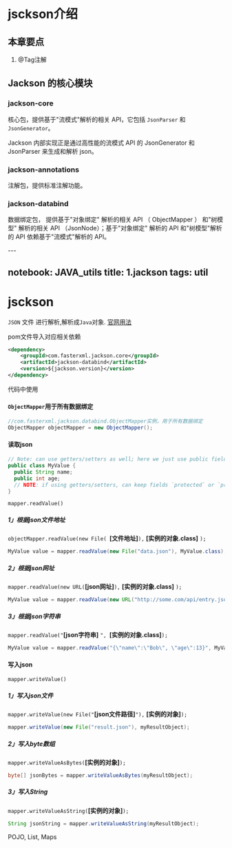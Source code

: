 # jsckson介绍
## 本章要点
1. @Tag注解



## Jackson 的核心模块
### jackson-core
核心包，提供基于"流模式"解析的相关 API，它包括 `JsonParser` 和 `JsonGenerator`。

 Jackson 内部实现正是通过高性能的流模式 API 的 JsonGenerator 和 JsonParser 来生成和解析 json。

### jackson-annotations
注解包，提供标准注解功能。

### jackson-databind

数据绑定包， 提供基于"对象绑定" 解析的相关 API （ ObjectMapper ） 和"树模型" 解析的相关 API （JsonNode）；基于"对象绑定" 解析的 API 和"树模型"解析的 API 依赖基于"流模式"解析的 API。
<!-- .slide: data-fullscreen -->---
notebook: JAVA_utils
title: 1.jackson
tags: util
---
# jsckson
`JSON` 文件 进行解析,解析成`Java`对象.
[官网用法](https://github.com/FasterXML/jackson-databind)

pom文件导入对应相关依赖
```xml
<dependency>
    <groupId>com.fasterxml.jackson.core</groupId>
    <artifactId>jackson-databind</artifactId>
    <version>${jackson.version}</version>
</dependency>
```
代码中使用
#### `ObjectMapper`用于所有数据绑定
```java
//com.fasterxml.jackson.databind.ObjectMapper实例，用于所有数据绑定
ObjectMapper objectMapper = new ObjectMapper();
```
#### 读取json
```java
// Note: can use getters/setters as well; here we just use public fields directly:
public class MyValue {
  public String name;
  public int age;
  // NOTE: if using getters/setters, can keep fields `protected` or `private`
}
```
`mapper.readValue()`

##### 1」根据json文件地址
`objectMapper.readValue(new File( `**[文件地址]**`),` **[实例的对象.class]** `);`
```java
MyValue value = mapper.readValue(new File("data.json"), MyValue.class);
```
##### 2」根据json网址

`mapper.readValue(new URL(`**[json网址]**`),` **[实例的对象.class]** `);`

```java
MyValue value = mapper.readValue(new URL("http://some.com/api/entry.json"), MyValue.class);
```
##### 3」根据json字符串
`mapper.readValue("`**[json字符串]** `", `**[实例的对象.class]**`);`


```java
MyValue value = mapper.readValue("{\"name\":\"Bob\", \"age\":13}", MyValue.class);
```

#### 写入json
`mapper.writeValue()`
##### 1」写入json文件
`mapper.writeValue(new File("`**[json文件路径]**`"),` **[实例的对象]**`);`
```java
mapper.writeValue(new File("result.json"), myResultObject);
```

##### 2」写入byte数组
`mapper.writeValueAsBytes(`**[实例的对象]**`);`
```java
byte[] jsonBytes = mapper.writeValueAsBytes(myResultObject);

```
##### 3」写入String
`mapper.writeValueAsString(`**[实例的对象]**`);`
```java
String jsonString = mapper.writeValueAsString(myResultObject);
```


POJO, List, Maps